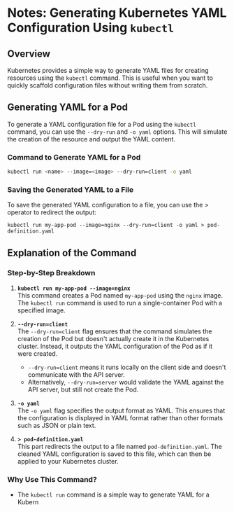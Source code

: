 # Notes: Generating Kubernetes YAML Configuration Using `kubectl`

## Overview
Kubernetes provides a simple way to generate YAML files for creating resources using the `kubectl` command. This is useful when you want to quickly scaffold configuration files without writing them from scratch.

## Generating YAML for a Pod

To generate a YAML configuration file for a Pod using the `kubectl` command, you can use the `--dry-run` and `-o yaml` options. This will simulate the creation of the resource and output the YAML content.

### Command to Generate YAML for a Pod
```bash
kubectl run <name> --image=<image> --dry-run=client -o yaml
```

### Saving the Generated YAML to a File

To save the generated YAML configuration to a file, you can use the > operator to redirect the output:

```
kubectl run my-app-pod --image=nginx --dry-run=client -o yaml > pod-definition.yaml
```

## Explanation of the Command

### Step-by-Step Breakdown

1. **`kubectl run my-app-pod --image=nginx`**  
   This command creates a Pod named `my-app-pod` using the `nginx` image. The `kubectl run` command is used to run a single-container Pod with a specified image.

2. **`--dry-run=client`**  
   The `--dry-run=client` flag ensures that the command simulates the creation of the Pod but doesn't actually create it in the Kubernetes cluster. Instead, it outputs the YAML configuration of the Pod as if it were created.  
   - `--dry-run=client` means it runs locally on the client side and doesn't communicate with the API server.
   - Alternatively, `--dry-run=server` would validate the YAML against the API server, but still not create the Pod.

3. **`-o yaml`**  
   The `-o yaml` flag specifies the output format as YAML. This ensures that the configuration is displayed in YAML format rather than other formats such as JSON or plain text.
5. **`> pod-definition.yaml`**  
   This part redirects the output to a file named `pod-definition.yaml`. The cleaned YAML configuration is saved to this file, which can then be applied to your Kubernetes cluster.

### Why Use This Command?
- The `kubectl run` command is a simple way to generate YAML for a Kubern
